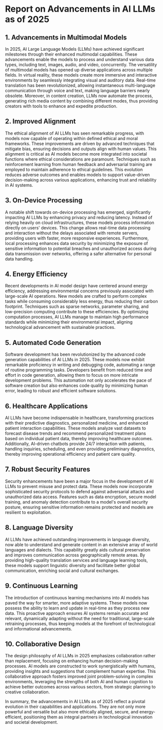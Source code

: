 # Report on Advancements in AI LLMs as of 2025

## 1. Advancements in Multimodal Models

In 2025, AI Large Language Models (LLMs) have achieved significant milestones through their enhanced multimodal capabilities. These advancements enable the models to process and understand various data types, including text, images, audio, and video, concurrently. The versatility of multimodal models has opened up diverse applications across multiple fields. In virtual reality, these models create more immersive and interactive environments by seamlessly integrating visual and auditory data. Real-time translation has been revolutionized, allowing instantaneous multi-language communication through voice and text, making language barriers nearly obsolete. Moreover, in content creation, LLMs now automate the process, generating rich media content by combining different modes, thus providing creators with tools to enhance and expedite production.

## 2. Improved Alignment

The ethical alignment of AI LLMs has seen remarkable progress, with models now capable of operating within defined ethical and moral frameworks. These improvements are driven by advanced techniques that mitigate bias, ensuring decisions and outputs align with human values. This alignment is critical as AI models become more integrated into societal functions where ethical considerations are paramount. Techniques such as reinforcement learning from human feedback and adversarial training are employed to maintain adherence to ethical guidelines. This evolution reduces adverse outcomes and enables models to support value-driven decision-making across various applications, enhancing trust and reliability in AI systems.

## 3. On-Device Processing

A notable shift towards on-device processing has emerged, significantly impacting AI LLMs by enhancing privacy and reducing latency. Instead of relying heavily on cloud infrastructures, these models process information directly on users' devices. This change allows real-time data processing and interaction without the delays associated with remote servers, providing users with faster, more responsive experiences. Furthermore, local processing enhances data security by minimizing the exposure of sensitive information to potential breaches and unauthorized access during data transmission over networks, offering a safer alternative for personal data handling.

## 4. Energy Efficiency

Recent developments in AI model design have centered around energy efficiency, addressing environmental concerns previously associated with large-scale AI operations. New models are crafted to perform complex tasks while consuming considerably less energy, thus reducing their carbon footprint. Techniques such as sparse networks, parameter sharing, and low-precision computing contribute to these efficiencies. By optimizing computation processes, AI LLMs manage to maintain high performance standards while minimizing their environmental impact, aligning technological advancement with sustainable practices. 

## 5. Automated Code Generation

Software development has been revolutionized by the advanced code generation capabilities of AI LLMs in 2025. These models now exhibit remarkable proficiency in writing and debugging code, automating a range of routine programming tasks. Developers benefit from reduced time and effort in code generation, allowing them to focus on more intricate development problems. This automation not only accelerates the pace of software creation but also enhances code quality by minimizing human error, leading to robust and efficient software solutions.

## 6. Healthcare Applications

AI LLMs have become indispensable in healthcare, transforming practices with their predictive diagnostics, personalized medicine, and enhanced patient interaction capabilities. These models analyze vast datasets to forecast disease trends and recommend personalized treatment plans based on individual patient data, thereby improving healthcare outcomes. Additionally, AI-driven chatbots provide 24/7 interaction with patients, handling inquiries, scheduling, and even providing preliminary diagnostics, thereby improving operational efficiency and patient care quality.

## 7. Robust Security Features

Security enhancements have been a major focus in the development of AI LLMs to prevent misuse and protect data. These models now incorporate sophisticated security protocols to defend against adversarial attacks and unauthorized data access. Features such as data encryption, secure model training, and anomaly detection contribute to a model's overall security posture, ensuring sensitive information remains protected and models are resilient to exploitation.

## 8. Language Diversity

AI LLMs have achieved outstanding improvements in language diversity, now able to understand and generate content in an extensive array of world languages and dialects. This capability greatly aids cultural preservation and improves communication across geographically remote areas. By providing high-quality translation services and language learning tools, these models support linguistic diversity and facilitate better global communication, enriching social and cultural exchanges.

## 9. Continuous Learning

The introduction of continuous learning mechanisms into AI models has paved the way for smarter, more adaptive systems. These models now possess the ability to learn and update in real-time as they process new data. This proactive approach ensures AI systems remain accurate and relevant, dynamically adapting without the need for traditional, large-scale retraining processes, thus keeping models at the forefront of technological and informational advancements.

## 10. Collaborative Design

The design philosophy of AI LLMs in 2025 emphasizes collaboration rather than replacement, focusing on enhancing human decision-making processes. AI models are constructed to work synergistically with humans, providing insights and suggestions that complement human expertise. This collaborative approach fosters improved joint problem-solving in complex environments, leveraging the strengths of both AI and human cognition to achieve better outcomes across various sectors, from strategic planning to creative collaboration.

In summary, the advancements in AI LLMs as of 2025 reflect a pivotal evolution in their capabilities and applications. They are not only more powerful and versatile but also more ethically aligned, secure, and energy-efficient, positioning them as integral partners in technological innovation and societal development.